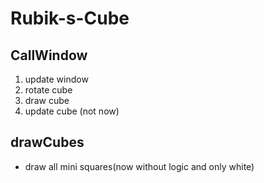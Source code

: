 # Rubik-s-Cube

## CallWindow
1. update window
2. rotate cube
3. draw cube
4. update cube (not now)

## drawCubes
* draw all mini squares(now without logic and only white)



